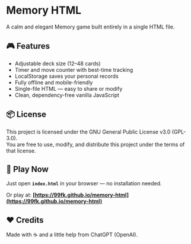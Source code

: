 # Memory HTML
A calm and elegant Memory game built entirely in a single HTML file.

## 🎮 Features
- Adjustable deck size (12–48 cards)
- Timer and move counter with best-time tracking
- LocalStorage saves your personal records
- Fully offline and mobile-friendly
- Single-file HTML — easy to share or modify
- Clean, dependency-free vanilla JavaScript

## 📦 License
This project is licensed under the GNU General Public License v3.0 (GPL-3.0).  
You are free to use, modify, and distribute this project under the terms of that license.

## 🚀 Play Now
Just open **`index.html`** in your browser — no installation needed.  

Or play at: **[https://99fk.github.io/memory-html](https://99fk.github.io/memory-html)**

## ❤️ Credits
Made with ☕ and a little help from ChatGPT (OpenAI).
